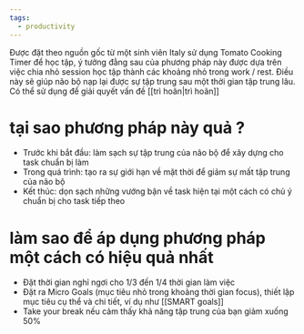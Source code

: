```yaml
---
tags:
  - productivity
---
```

Được đặt theo nguồn gốc từ một sinh viên Italy sử dụng Tomato Cooking Timer để học tập, ý tưởng đằng sau của phương pháp này được dựa trên việc chia nhỏ session học tập thành các khoảng nhỏ trong work / rest. Điều này sẽ giúp não bộ nạp lại được sự tập trung sau một thời gian tập trung lâu. Có thể sử dụng để giải quyết vấn đề [[trì hoãn|trì hoãn]]
# tại sao phương pháp này quả ? 
- Trước khi bắt đầu: làm sạch sự tập trung của não bộ để xây dựng cho task chuẩn bị làm
- Trong quá trình: tạo ra sự giới hạn về mặt thời để giảm sự mất tập trung của não bộ
- Kết thúc: dọn sạch những vướng bận về task hiện tại một cách có chủ ý chuẩn bị cho task tiếp theo
# làm sao để áp dụng phương pháp một cách có hiệu quả nhất
- Đặt thời gian nghỉ ngơi cho 1/3 đến 1/4 thời gian làm việc
- Đặt ra Micro Goals (mục tiêu nhỏ trong khoảng thời gian focus), thiết lập mục tiêu cụ thể và chi tiết, ví dụ như [[SMART goals]]
- Take your break nếu cảm thấy khả năng tập trung của bạn giảm xuống 50%